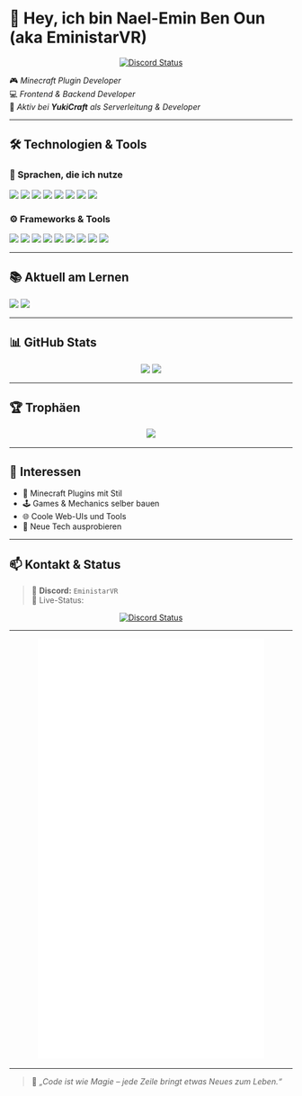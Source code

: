 # 👋 Hey, ich bin Nael-Emin Ben Oun (aka **EministarVR**)


<div align="center">
  <a href="https://discord.com/users/928021462386892830" target="_blank">
    <img src="https://lanyard.cnrad.dev/api/928021462386892830?borderRadius=5px&animated=true&bg=273849&showDisplayName=true&animatedDecoration=true&hideSpotify=true&borderRadius=40px&idleMessage=AFK%20for%20a%20bit,%20but%20always%20happy%20to%20connect!" alt="Discord Status">
  </a>
</div>





🎮 *Minecraft Plugin Developer*  
💻 *Frontend & Backend Developer*  
🔧 *Aktiv bei **YukiCraft** als Serverleitung & Developer*

---

## 🛠️ Technologien & Tools



### 💬 Sprachen, die ich nutze
<p align="left">
  <img src="https://img.shields.io/badge/Java-ED8B00?style=flat-square&logo=openjdk&logoColor=white"/>
  <img src="https://img.shields.io/badge/JavaScript-F7DF1E?style=flat-square&logo=javascript&logoColor=black"/>
  <img src="https://img.shields.io/badge/TypeScript-007ACC?style=flat-square&logo=typescript&logoColor=white"/>
  <img src="https://img.shields.io/badge/Python-3776AB?style=flat-square&logo=python&logoColor=white"/>
  <img src="https://img.shields.io/badge/C%23-239120?style=flat-square&logo=c-sharp&logoColor=white"/>
  <img src="https://img.shields.io/badge/C++-00599C?style=flat-square&logo=c%2B%2B&logoColor=white"/>
  <img src="https://img.shields.io/badge/Lua-000080?style=flat-square&logo=lua&logoColor=white"/>
  <img src="https://img.shields.io/badge/COBOL-009DC4?style=flat-square&logoColor=white"/>
</p>

### ⚙️ Frameworks & Tools
<p align="left">
  <img src="https://img.shields.io/badge/Spigot-FF8800?style=flat-square&logo=java&logoColor=white"/>
  <img src="https://img.shields.io/badge/Fabric-141414?style=flat-square&logo=curseforge&logoColor=white"/>
  <img src="https://img.shields.io/badge/Node.js-339933?style=flat-square&logo=node.js&logoColor=white"/>
  <img src="https://img.shields.io/badge/React-61DAFB?style=flat-square&logo=react&logoColor=black"/>
  <img src="https://img.shields.io/badge/Next.js-000000?style=flat-square&logo=next.js&logoColor=white"/>
  <img src="https://img.shields.io/badge/Astro-FF5D01?style=flat-square&logo=astro&logoColor=white"/>
  <img src="https://img.shields.io/badge/Linux-FCC624?style=flat-square&logo=linux&logoColor=black"/>
  <img src="https://img.shields.io/badge/IntelliJ-000000?style=flat-square&logo=intellij-idea&logoColor=white"/>
  <img src="https://img.shields.io/badge/VS_Code-007ACC?style=flat-square&logo=visual-studio-code&logoColor=white"/>
</p>

---

## 📚 Aktuell am Lernen
<p align="left">
  <img src="https://img.shields.io/badge/Java-Deep_Dive-ED8B00?style=flat-square&logo=java&logoColor=white"/>
  <img src="https://img.shields.io/badge/COBOL-Why_not_lol-009DC4?style=flat-square&logoColor=white"/>
</p>


---

## 📊 GitHub Stats
<p align="center">
  <img src="https://github-readme-stats.vercel.app/api?username=EministarVR&show_icons=true&theme=radical&hide_border=true" height="165"/>
  <img src="https://github-readme-stats.vercel.app/api/top-langs/?username=EministarVR&layout=compact&theme=radical&hide_border=true" height="165"/>
</p>

---

## 🏆 Trophäen
<p align="center">
  <img src="https://github-profile-trophy.vercel.app/?username=EministarVR&theme=radical&no-frame=true&margin-w=10"/>
</p>

---

## 🌟 Interessen
- 🧱 Minecraft Plugins mit Stil  
- 🕹️ Games & Mechanics selber bauen  
- 🌐 Coole Web-UIs und Tools  
- 🚀 Neue Tech ausprobieren  

---

## 📫 Kontakt & Status
> 💬 **Discord:** `EministarVR`  
> 📡 Live-Status:  
<div align="center">
  <a href="https://discord.com/users/928021462386892830" target="_blank">
    <img src="https://lanyard.cnrad.dev/api/928021462386892830?borderRadius=5px&animated=true&bg=1e1e2f&idleMessage=Just%20chilling..." alt="Discord Status">
  </a>
</div>

---

<div align="center">
  <img src="/github-metrics.svg" alt="Metrics" width="80%">
</div>

---

> 🧙 *„Code ist wie Magie – jede Zeile bringt etwas Neues zum Leben.“*
